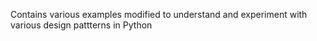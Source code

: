 Contains various examples modified to understand and experiment with various design pattterns in Python
